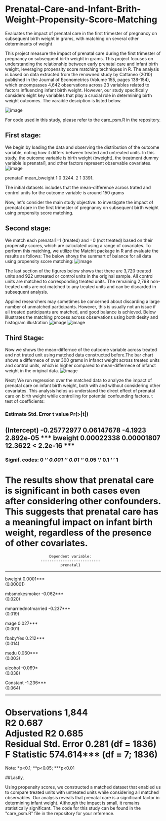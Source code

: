 # Prenatal-Care-and-Infant-Brith-Weight-Propensity-Score-Matching
Evaluates the impact of prenatal care in the first trimester of pregnancy on subsequent birth weight in grams, with matching on several other determinants of weight

This project measure the impact  of prenatal care during the first trimester of pregnancy on subsequent birth weight in grams. This project focuses on understanding the relationship between early prenatal care and infant birth weight, leveraging propensity score matching techniques in R. The analysis is based on data extracted from the renowned study by Cattaneo (2010) published in the Journal of Econometrics (Volume 155, pages 138-154), which encompasses 4,642 observations across 23 variables related to factors influencing infant birth weight. However, our study specifically considers eight key variables that play a crucial role in determining birth weight outcomes. The varaible desciption is listed below. 

![image](https://github.com/mshirzad414/Prenatal-Care-and-Infant-Birth-Weight-Propensity-Score-Matching/assets/140922484/7d865f16-94e5-4c83-b42c-caf78b89b235)

For code used in this study, please refer to the care_psm.R in the repository. 

## First stage:
We begin by loading the data and observing the distribution of the outcome variable, noting how it differs between treated and untreated units.
In this study, the outcome variable is birth weight (bweight), the treatment dummy variable is prenatal1, and other factors represent observable covariates.
![image](https://github.com/mshirzad414/Prenatal-Care-and-Infant-Birth-Weight-Propensity-Score-Matching/assets/140922484/824c23fd-7f65-4a25-b580-deb15d7e0f38)




prenatal1 mean_bweight
      <dbl>        <dbl>
1         0        3244.
2         1        3391.



The initial datasets includes that the mean-difference across trated and control units for the outcome variable is around 150 grams

Now, let's consider the main study objective: to investigate the impact of prenatal care in the first trimester of pregnancy on subsequent birth weight using propensity score matching.

## Second stage:
We match each prenatal1=1 (treated) and =0 (not treated) based on their propensity scores, which are calculated using a range of covariates. To perform this matching, we utilize the Matchit package in R and evaluate the results as follows:
The below shows the summart of balance for all data using propensity score matching:
![image](https://github.com/mshirzad414/Prenatal-Care-and-Infant-Birth-Weight-Propensity-Score-Matching/assets/140922484/2d9cf7e7-c1ef-4925-9f9b-755cfeb82068)


The last section of the figures below shows that there are 3,720 treated units and 922 untreated or control units in the original sample. All control units are matched to corresponding treated units. The remaining 2,798 non-treated units are not matched to any treated units and can be discarded in subsequent analysis.

Applied researchers may sometimes be concerned about discarding a large number of unmatched participants. However, this is usually not an issue if all treated participants are matched, and good balance is achieved.
Below illustrates the matching process across observations using both desity and histogram illustration
![image](https://github.com/mshirzad414/Prenatal-Care-and-Infant-Birth-Weight-Propensity-Score-Matching/assets/140922484/8a7eb366-28f0-4dea-a5dd-ecffc04c33b7)
![image](https://github.com/mshirzad414/Prenatal-Care-and-Infant-Birth-Weight-Propensity-Score-Matching/assets/140922484/3ca2acd7-8586-45de-a05d-c810bd4b9b06)

## Third Stage:

Now we shows the mean-differnce of the outcome variable across treated and not trated unit using matched data constructed before.The bar chart shows a differnece of over 300 grams in infanct weight across treated units and control units, which is higher compared to mean-differnece of infanct weight in the original data. 
![image](https://github.com/mshirzad414/Prenatal-Care-and-Infant-Birth-Weight-Propensity-Score-Matching/assets/140922484/9288c4e2-a14f-4c57-915e-455103eebe54)

Next; We run regression over the matched data to analyze the impact of prenatal care on infant birth weight, both with and without considering other covariates. This analysis helps us understand the direct effect of prenatal care on birth weight while controlling for potential confounding factors.
t test of coefficients:

###           Estimate  Std. Error t value  Pr(>|t|)    
(Intercept) -0.25772977  0.06147678 -4.1923 2.892e-05 ***
bweight      0.00022338  0.00001807 12.3622 < 2.2e-16 ***
---
### Signif. codes:  0 ‘***’ 0.001 ‘**’ 0.01 ‘*’ 0.05 ‘.’ 0.1 ‘ ’ 1

The results show that prenatal care is significant in both cases even after considering other confounders. This suggests that prenatal care has a meaningful impact on infant birth weight, regardless of the presence of other covariates.
===============================================
                        Dependent variable:    
                    ---------------------------
                             prenatal1         
-----------------------------------------------
bweight                      0.0001***         
                             (0.00001)         
                                               
mbsmokesmoker                -0.062***         
                              (0.020)          
                                               
mmarriednotmarried           -0.237***         
                              (0.019)          
                                               
mage                         0.027***          
                              (0.001)          
                                               
fbabyYes                     0.212***          
                              (0.014)          
                                               
medu                         0.060***          
                              (0.003)          
                                               
alcohol                       -0.069*          
                              (0.038)          
                                               
Constant                     -1.236***         
                              (0.064)          
                                               
-----------------------------------------------
Observations                   1,844           
R2                             0.687           
Adjusted R2                    0.685           
Residual Std. Error      0.281 (df = 1836)     
F Statistic          574.614*** (df = 7; 1836) 
===============================================
Note:               *p<0.1; **p<0.05; ***p<0.01

##Lastly, 

Using propensity scores, we constructed a matched dataset that enabled us to compare treated units with untreated units while considering all matched observables. Our analysis reveals that prenatal care is a significant factor in determining infant weight. Although the impact is small, it remains statistically significant. The code for this study can be found in the "care_psm.R" file in the repository for your reference.





